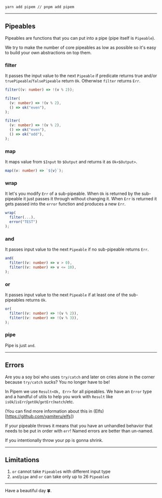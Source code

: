 ```shell
yarn add pipem // pnpm add pipem
```

---

## Pipeables

Pipeables are functions that you can put into a pipe (pipe itself is `Pipeable`).

We try to make the number of core pipeables as low as possible so it's easy to build your own abstractions on top them.

### filter

It passes the input value to the next `Pipeable` if predicate returns true and/or `truePipeable`/`falsePipeable` return `Ok`. Otherwise `filter` returns `Err`.

```ts
filter((v: number) => !(v % 2));

filter(
  (v: number) => !(v % 2),
  () => ok("even"),
);

filter(
  (v: number) => !(v % 2),
  () => ok("even"),
  () => ok("odd"),
);
```

### map

It maps value from `$Input` to `$Output` and returns it as `Ok<$Output>`.

```ts
map((v: number) => `${v}`);
```

### wrap

It let's you modify `Err` of a sub-pipeable. When `Ok` is returned by the sub-pipeable it just passes it through without changing it. When `Err` is returned it gets passed into the `error` function and produces a new `Err`.

```ts
wrap(
  filter(...),
  error("TEST")
);
```

### and

It passes input value to the next `Pipeable` if no sub-pipeable returns `Err`.

```ts
and(
  filter((v: number) => v > 0),
  filter((v: number) => v <= 10),
);
```

### or

It passes input value to the next `Pipeable` if at least one of the sub-pipeables returns `Ok`.

```ts
or(
  filter((v: number) => !(v % 2)),
  filter((v: number) => !(v % 3)),
);
```

### pipe

Pipe is just `and`.

---

## Errors

Are you a soy boi who uses `try/catch` and later on cries alone in the corner because `try/catch` sucks? You no longer have to be!

In Pipem we use `Result<Ok, Err>` for all pipeables. We have an `Error` type and a handful of utils to help you work with `Result` like `isOk`/`isErr`/`getOk`/`getErr`/`match`/etc.

(You can find more information about this in (Elfs)[https://github.com/yamiteru/elfs])

If your pipeable throws it means that you have an unhandled behavior that needs to be put in order with `err`! Named errors are better than un-named.

If you intentionally throw your pp is gonna shrink.

---

## Limitations

1. `or` cannot take `Pipeable`s with different input type
2. `and`/`pipe` and `or` can take only up to 26 `Pipeable`s

---

Have a beautiful day 🍀.
